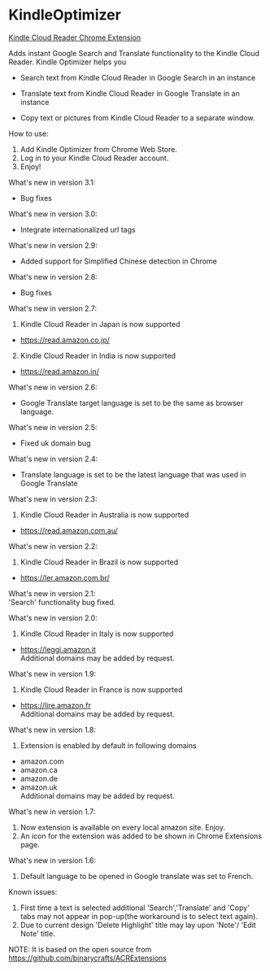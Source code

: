 # KindleOptimizer
[Kindle Cloud Reader Chrome Extension](https://chrome.google.com/webstore/detail/kindle-optimizer/bjfeinekchekdofcdmnfcnbidjkpbgdh)

Adds instant Google Search and Translate functionality to the Kindle Cloud Reader.
Kindle Optimizer helps you

- Search text from Kindle Cloud Reader in Google Search in an instance

- Translate text from Kindle Cloud Reader in Google Translate in an instance

- Copy text or pictures from Kindle Cloud Reader to a separate window.


How to use:<br/> 
1. Add Kindle Optimizer from Chrome Web Store.<br/> 
2. Log in to your Kindle Cloud Reader account.<br/> 
3. Enjoy!<br/> 

What's new in version 3.1:<br/> 
- Bug fixes<br/> 

What's new in version 3.0:<br/> 
- Integrate internationalized url tags<br/> 

What's new in version 2.9:<br/> 
- Added support for Simplified Chinese detection in Chrome<br/>

What's new in version 2.8:<br/> 
- Bug fixes<br/> 

What's new in version 2.7:<br/> 
1. Kindle Cloud Reader in Japan is now supported<br/> 
 - https://read.amazon.co.jp/<br/> 
2. Kindle Cloud Reader in India is now supported<br/> 
 - https://read.amazon.in/<br/> 

What's new in version 2.6:<br/> 
- Google Translate target language is set to be the same as browser language. 

What's new in version 2.5:<br/> 
- Fixed uk domain bug<br/> 

What's new in version 2.4:<br/> 
- Translate language is set to be the latest language that was used in Google Translate<br/> 
 

What's new in version 2.3:<br/> 
1. Kindle Cloud Reader in Australia is now supported<br/> 
 - https://read.amazon.com.au/<br/> 

What's new in version 2.2:<br/> 
1. Kindle Cloud Reader in Brazil is now supported<br/> 
 - https://ler.amazon.com.br/<br/> 

What's new in version 2.1:<br/> 
 'Search' functionality bug fixed.<br/> 

What's new in version 2.0:<br/> 
1. Kindle Cloud Reader in Italy is now supported<br/> 
 - https://leggi.amazon.it<br/> 
 Additional domains may be added by request. <br/> 

What's new in version 1.9:<br/> 
1. Kindle Cloud Reader in France is now supported<br/> 
 - https://lire.amazon.fr<br/> 
 Additional domains may be added by request. <br/> 

What's new in version 1.8:<br/> 
1. Extension is enabled by default in following domains<br/> 
 - amazon.com<br/> 
 - amazon.ca<br/> 
 - amazon.de<br/> 
 - amazon.uk<br/> 
 Additional domains may be added by request. <br/> 

What's new in version 1.7:<br/> 
1. Now extension is available on every local amazon site. Enjoy.<br/> 
2. An icon for the extension was added to be shown in Chrome Extensions page.<br/> 

What's new in version 1.6:<br/> 
1. Default language to be opened in Google translate was set to French.<br/> 

Known issues:<br/> 
1. First time a text is selected additional 'Search','Translate' and 'Copy' tabs may not appear in pop-up(the workaround is to select text again).<br/> 
2. Due to current design 'Delete Highlight' title may lay upon 'Note'/ 'Edit Note' title.<br/> 

NOTE: It is based on the open source from<br/> 
https://github.com/binarycrafts/ACRExtensions

